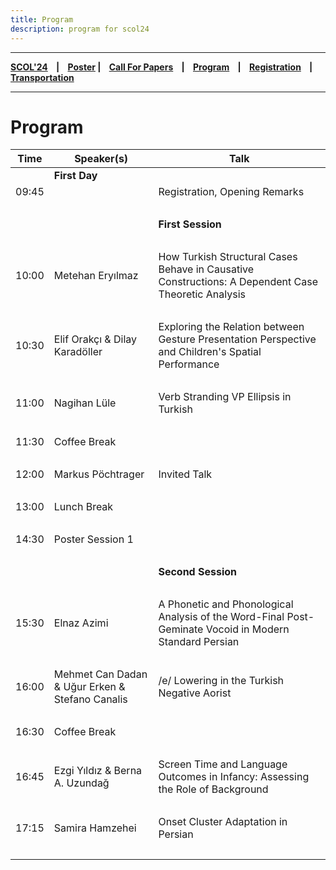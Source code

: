 ```yaml
---
title: Program
description: program for scol24
---
```


---

**[SCOL'24][scol24] ‎ ‎ ‎ | ‎ ‎ ‎ [Poster][flyer] ‎ ‎ ‎ | ‎ ‎ ‎ [Call For Papers][cfp] ‎ ‎ ‎ | ‎ ‎ ‎ [Program][prog] ‎ ‎ ‎ | ‎ ‎ ‎ [Registration][reg] ‎ ‎ ‎ | ‎ ‎ ‎ [Transportation][tp]**

---

# Program


| Time | Speaker(s)       | Talk             |
| ---           | ---           | ---               |
| | **First Day** | |
| 09:45 |   | Registration, Opening Remarks  | 
|    ‎        |             |   |
| | | **First Session** |
|    ‎        |           |     |
| 10:00  | Metehan Eryılmaz | How Turkish Structural Cases Behave in Causative Constructions: A Dependent Case Theoretic Analysis |
|    ‎        |                | |
| 10:30 |  Elif Orakçı & Dilay Karadöller | Exploring the Relation between Gesture Presentation Perspective and Children's Spatial Performance |
|    ‎        |          |      |
| 11:00 | Nagihan Lüle | Verb Stranding VP Ellipsis in Turkish | 
|    ‎        |          |      |
| 11:30 | Coffee Break | |
|    ‎        |                | |
| 12:00 | Markus Pöchtrager | Invited Talk | 
|    ‎        |                | |
| 13:00 | Lunch Break | |
|    ‎        |     |           |
| 14:30   | Poster Session 1 | |
|    ‎        |                | |
|  | | **Second Session** |
|    ‎        |                | |
| 15:30 | Elnaz Azimi |A Phonetic and Phonological Analysis of the Word-Final Post-Geminate Vocoid in Modern Standard Persian | 
|    ‎        |                | |
| 16:00 | Mehmet Can Dadan & Uğur Erken & Stefano Canalis | /e/ Lowering in the Turkish Negative Aorist  | 
|    ‎        |                | |
| 16:30 | Coffee Break |  |
|    ‎        |                | |
| 16:45 | Ezgi Yıldız & Berna A. Uzundağ | Screen Time and Language Outcomes in Infancy: Assessing the Role of Background | 
|    ‎        |          |      |
| 17:15 | Samira Hamzehei | Onset Cluster Adaptation in Persian | 
|    ‎        |          |      |


[prog]: /scol/24/program
[tp]: /scol/24/transportation
[reg]: /scol/24/registration
[scol24]: /scol/24
[cfp]: /scol/24/callforpapers
[flyer]: https://github.com/BogaziciLinguisticsCircle/scol.boun.edu.tr/raw/master/assets/SCOL24Flyer.png
